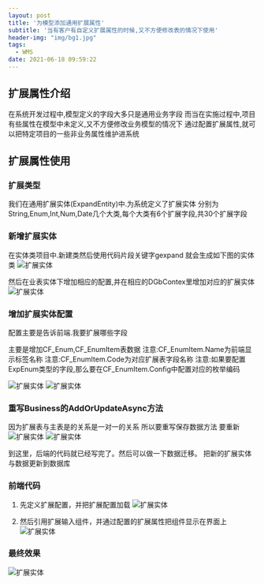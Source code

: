 ```yaml
---
layout: post
title: '为模型添加通用扩展属性'
subtitle: '当有客户有自定义扩展属性的时候,又不方便修改表的情况下使用'
header-img: "img/bg1.jpg"
tags:
  - WMS
date: 2021-06-18 09:59:22
---
```


## 扩展属性介绍

在系统开发过程中,模型定义的字段大多只是通用业务字段
而当在实施过程中,项目有些属性在模型中未定义,又不方便修改业务模型的情况下
通过配置扩展属性,就可以把特定项目的一些非业务属性维护进系统

## 扩展属性使用

### 扩展类型

我们在通用扩展实体(ExpandEntity)中.为系统定义了扩展实体
分别为String,Enum,Int,Num,Date几个大类,每个大类有6个扩展字段,共30个扩展字段

### 新增扩展实体

在实体类项目中.新建类然后使用代码片段关键字gexpand
就会生成如下图的实体类
![扩展实体](1.png)

然后在业表实体下增加相应的配置,并在相应的DGbContex里增加对应的扩展实体
![扩展实体](2.png)

### 增加扩展实体配置

配置主要是告诉前端.我要扩展哪些字段

主要是增加CF_Enum,CF_EnumItem表数据
注意:CF_EnumItem.Name为前端显示标签名称
注意:CF_EnumItem.Code为对应扩展表字段名称
注意:如果要配置ExpEnum类型的字段,那么要在CF_EnumItem.Config中配置对应的枚举编码

![扩展实体](4.png)
![扩展实体](3.png)

### 重写Business的AddOrUpdateAsync方法

因为扩展表与主表是的关系是一对一的关系
所以要重写保存数据方法
要重新
![扩展实体](5.png)
![扩展实体](6.png)

到这里，后端的代码就已经写完了。然后可以做一下数据迁移。
把新的扩展实体与数据更新到数据库

### 前端代码

1. 先定义扩展配置，并把扩展配置加载
![扩展实体](7.png)

2. 然后引用扩展输入组件，并通过配置的扩展属性把组件显示在界面上
![扩展实体](8.png)

### 最终效果

![扩展实体](9.png)
